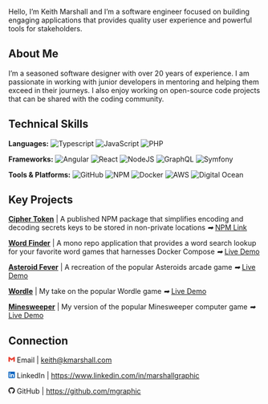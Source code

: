 Hello, I’m Keith Marshall and I’m a software engineer focused on building engaging applications that provides quality user experience and powerful tools for stakeholders.

## About Me

I’m a seasoned software designer with over 20 years of experience. I am passionate in working with junior developers in mentoring and helping them exceed in their journeys. I also enjoy working on open-source code projects that can be shared with the coding community.

## Technical Skills

**Languages:**
![Typescript](https://img.shields.io/badge/Typescript-%233178C6?logo=typescript&logoColor=%23fff) ![JavaScript](https://img.shields.io/badge/JavaScript-%23F7DF1E?logo=javascript&logoColor=%23000) ![PHP](https://img.shields.io/badge/PHP-%23777BB4?logo=php&logoColor=%23fff)

**Frameworks:**
![Angular](https://img.shields.io/badge/Angular-%230F0F11?logo=angular&logoColor=%23fff) ![React](https://img.shields.io/badge/React-%2361DAFB?logo=react&logoColor=%23000) ![NodeJS](https://img.shields.io/badge/NodeJS-%235FA04E?logo=nodedotjs&logoColor=%23fff) ![GraphQL](https://img.shields.io/badge/GraphQL-%23E10098?logo=graphql&logoColor=%23fff) ![Symfony](https://img.shields.io/badge/Symfony-%23000000?logo=symfony&logoColor=%23fff)

**Tools & Platforms:**
![GitHub](https://img.shields.io/badge/GitHub-%23181717?logo=github&logoColor=%23fff) ![NPM](https://img.shields.io/badge/NPM-%23CB3837?logo=npm&logoColor=%23fff) ![Docker](https://img.shields.io/badge/Docker-%232496ED?logo=docker&logoColor=%23fff) ![AWS](https://img.shields.io/badge/AWS-%23232F3E?logo=amazonwebservices&logoColor=%23fff) ![Digital Ocean](https://img.shields.io/badge/Digital%20Ocean-%230080FF?logo=digitalocean&logoColor=%23fff)

## Key Projects

**[Cipher Token](https://github.com/mgraphic/cipher-token)** | A published NPM package that simplifies encoding and decoding secrets keys to be stored in non-private locations
_➡_ [NPM Link](https://www.npmjs.com/package/@mgraphic/cipher-token)

**[Word Finder](https://github.com/mgraphic/Word-Finder)** | A mono repo application that provides a word search lookup for your favorite word games that harnesses Docker Compose
_➡_ [Live Demo](http://word-finder.kmarshall.com)

**[Asteroid Fever](https://github.com/mgraphic/Asteroid-Fever)** | A recreation of the popular Asteroids arcade game
_➡_ [Live Demo](http://kmarshall.com/asteroids)

**[Wordle](https://github.com/mgraphic/Javascript-Wordle-Game-Demo)** | My take on the popular Wordle game
_➡_ [Live Demo](http://kmarshall.com/wordle)

**[Minesweeper](https://github.com/mgraphic/Javascript-Minesweeper-Game-Demo)** | My version of the popular Minesweeper computer game
_➡_ [Live Demo](http://kmarshall.com/minesweeper)

## Connection

<svg role="img" viewBox="0 0 24 24" style="display:inline-block;height:0.8rem;fill:#EA4335;" xmlns="http://www.w3.org/2000/svg"><title>Gmail</title><path d="M24 5.457v13.909c0 .904-.732 1.636-1.636 1.636h-3.819V11.73L12 16.64l-6.545-4.91v9.273H1.636A1.636 1.636 0 0 1 0 19.366V5.457c0-2.023 2.309-3.178 3.927-1.964L5.455 4.64 12 9.548l6.545-4.91 1.528-1.145C21.69 2.28 24 3.434 24 5.457z"/></svg> Email | [keith@kmarshall.com](mailto:keith@kmarshall.com)

<svg role="img" viewBox="0 0 24 24" style="display:inline-block;height:0.8rem;fill:#0A66C2;" xmlns="http://www.w3.org/2000/svg"><title>LinkedIn</title><path d="M20.447 20.452h-3.554v-5.569c0-1.328-.027-3.037-1.852-3.037-1.853 0-2.136 1.445-2.136 2.939v5.667H9.351V9h3.414v1.561h.046c.477-.9 1.637-1.85 3.37-1.85 3.601 0 4.267 2.37 4.267 5.455v6.286zM5.337 7.433c-1.144 0-2.063-.926-2.063-2.065 0-1.138.92-2.063 2.063-2.063 1.14 0 2.064.925 2.064 2.063 0 1.139-.925 2.065-2.064 2.065zm1.782 13.019H3.555V9h3.564v11.452zM22.225 0H1.771C.792 0 0 .774 0 1.729v20.542C0 23.227.792 24 1.771 24h20.451C23.2 24 24 23.227 24 22.271V1.729C24 .774 23.2 0 22.222 0h.003z"/></svg> LinkedIn | https://www.linkedin.com/in/marshallgraphic

<svg role="img" viewBox="0 0 24 24" style="display:inline-block;height:0.8rem;fill:#181717;" xmlns="http://www.w3.org/2000/svg"><title>GitHub</title><path d="M12 .297c-6.63 0-12 5.373-12 12 0 5.303 3.438 9.8 8.205 11.385.6.113.82-.258.82-.577 0-.285-.01-1.04-.015-2.04-3.338.724-4.042-1.61-4.042-1.61C4.422 18.07 3.633 17.7 3.633 17.7c-1.087-.744.084-.729.084-.729 1.205.084 1.838 1.236 1.838 1.236 1.07 1.835 2.809 1.305 3.495.998.108-.776.417-1.305.76-1.605-2.665-.3-5.466-1.332-5.466-5.93 0-1.31.465-2.38 1.235-3.22-.135-.303-.54-1.523.105-3.176 0 0 1.005-.322 3.3 1.23.96-.267 1.98-.399 3-.405 1.02.006 2.04.138 3 .405 2.28-1.552 3.285-1.23 3.285-1.23.645 1.653.24 2.873.12 3.176.765.84 1.23 1.91 1.23 3.22 0 4.61-2.805 5.625-5.475 5.92.42.36.81 1.096.81 2.22 0 1.606-.015 2.896-.015 3.286 0 .315.21.69.825.57C20.565 22.092 24 17.592 24 12.297c0-6.627-5.373-12-12-12"/></svg> GitHub | https://github.com/mgraphic
